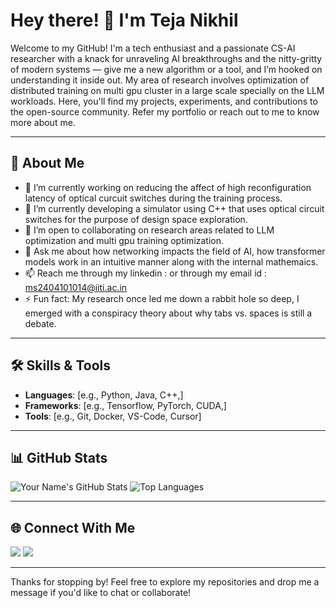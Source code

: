 # Hey there! 👋 I'm Teja Nikhil

Welcome to my GitHub! I'm a tech enthusiast and a passionate CS-AI researcher with a knack for unraveling AI breakthroughs and the nitty-gritty of modern systems — give me a new algorithm or a tool, and I’m hooked on understanding it inside out. My area of research involves optimization of distributed training on multi gpu cluster in a large scale specially on the LLM workloads. Here, you'll find my projects, experiments, and contributions to the open-source community. Refer my portfolio or reach out to me to know more about me.

---

## 🚀 About Me
- 🔭 I’m currently working on reducing the affect of high reconfiguration latency of optical curcuit switches during the training process.
- 🌱 I’m currently developing a simulator using C++ that uses optical circuit switches for the purpose of design space exploration.
- 👯 I’m open to collaborating on research areas related to LLM optimization and multi gpu training optimization.
- 💬 Ask me about how networking impacts the field of AI, how transformer models work in an intuitive manner along with the internal mathemaics.
- 📫 Reach me through my linkedin :  or through my email id : ms2404101014@iiti.ac.in
- ⚡ Fun fact: My research once led me down a rabbit hole so deep, I emerged with a conspiracy theory about why tabs vs. spaces is still a debate. 

---

## 🛠️ Skills & Tools
- **Languages**: [e.g., Python, Java, C++,]
- **Frameworks**: [e.g., Tensorflow, PyTorch, CUDA,]
- **Tools**: [e.g., Git, Docker, VS-Code, Cursor]

---

## 📊 GitHub Stats
![Your Name's GitHub Stats](https://github-readme-stats.vercel.app/api?username=Tejanikhil&show_icons=true&theme=radical)
![Top Languages](https://github-readme-stats.vercel.app/api/top-langs/?username=Tejanikhil-MSR&layout=compact&theme=radical)

---

## 🌐 Connect With Me
[<img src="https://img.shields.io/badge/LinkedIn-0077B5?style=for-the-badge&logo=linkedin&logoColor=white" />](https://www.linkedin.com/in/masabattula-teja-nikhil-408383209/) 
[<img src="https://img.shields.io/badge/Portfolio-000000?style=for-the-badge&logo=About.me&logoColor=white" />](https://tejanikhil-msr.github.io/)

---

Thanks for stopping by! Feel free to explore my repositories and drop me a message if you'd like to chat or collaborate!
